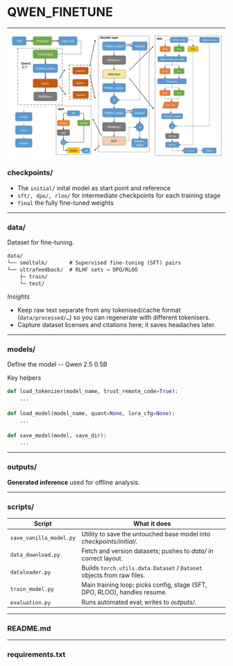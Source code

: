 # **QWEN\_FINETUNE**
---

<img src="./qwen_structure.png" alt="Qwen model structure" width="1000" />

### checkpoints/

- The `initial/` inital model as start point and reference
- `sft/, dpo/, rloo/` for intermediate checkpoints for each training stage
- `final` the fully fine-tuned weights

---

### data/

Dataset for fine-tuning.

```
data/
└── smoltalk/       # Supervised fine-tuning (SFT) pairs
└── ultrafeedback/  # RLHF sets → DPO/RLOO
    ├─ train/
    └─ test/
```

*Insights*

* Keep raw text separate from any tokenised/cache format (`data/processed/…`) so you can regenerate with different tokenisers.
* Capture dataset licenses and citations here; it saves headaches later.

---



### models/

Define the model -- Qwen 2.5 0.5B

Key helpers

```python
def load_tokenizer(model_name, trust_remote_code=True):
    ...

def load_model(model_name, quant=None, lora_cfg=None):
    ...

def save_model(model, save_dir):
    ...
```

---

### outputs/

**Generated inference** used for offline analysis.

---

### scripts/

| Script                  | What it does                                                                |
| ----------------------- | --------------------------------------------------------------------------- |
| `save_vanilla_model.py` | Utility to save the untouched base model into *checkpoints/initial/*.       |
| `data_download.py`      | Fetch and version datasets; pushes to *data/* in correct layout.            |
| `dataloader.py`         | Builds `torch.utils.data.Dataset` / `Dataset` objects from raw files.       |
| `train_model.py`        | Main training loop; picks config, stage (SFT, DPO, RLOO), handles resume.   |
| `evaluation.py`         | Runs automated eval; writes to *outputs/*.                                  |

---

### README.md

---

### requirements.txt